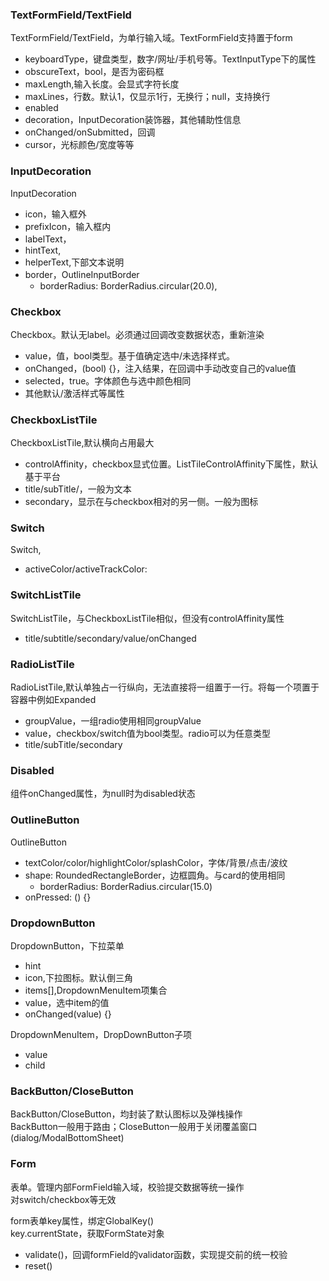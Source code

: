 ### TextFormField/TextField
TextFormField/TextField，为单行输入域。TextFormField支持置于form
- keyboardType，键盘类型，数字/网址/手机号等。TextInputType下的属性
- obscureText，bool，是否为密码框
- maxLength,输入长度。会显式字符长度
- maxLines，行数。默认1，仅显示1行，无换行；null，支持换行
- enabled
- decoration，InputDecoration装饰器，其他辅助性信息
- onChanged/onSubmitted，回调
- cursor，光标颜色/宽度等等

### InputDecoration
InputDecoration
- icon，输入框外
- prefixIcon，输入框内
- labelText，
- hintText,
- helperText,下部文本说明
- border，OutlineInputBorder
  - borderRadius: BorderRadius.circular(20.0),

### Checkbox
Checkbox。默认无label。必须通过回调改变数据状态，重新渲染
- value，值，bool类型。基于值确定选中/未选择样式。
- onChanged，(bool) {}，注入结果，在回调中手动改变自己的value值
- selected，true。字体颜色与选中颜色相同
- 其他默认/激活样式等属性

### CheckboxListTile
CheckboxListTile,默认横向占用最大
- controlAffinity，checkbox显式位置。ListTileControlAffinity下属性，默认基于平台
- title/subTitle/，一般为文本
- secondary，显示在与checkbox相对的另一侧。一般为图标

### Switch
Switch,
- activeColor/activeTrackColor:

### SwitchListTile
SwitchListTile，与CheckboxListTile相似，但没有controlAffinity属性
- title/subtitle/secondary/value/onChanged

### RadioListTile
RadioListTile,默认单独占一行纵向，无法直接将一组置于一行。将每一个项置于容器中例如Expanded
- groupValue，一组radio使用相同groupValue
- value，checkbox/switch值为bool类型。radio可以为任意类型
- title/subTitle/secondary

### Disabled
组件onChanged属性，为null时为disabled状态

### OutlineButton
OutlineButton
- textColor/color/highlightColor/splashColor，字体/背景/点击/波纹
- shape: RoundedRectangleBorder，边框圆角。与card的使用相同
  - borderRadius: BorderRadius.circular(15.0)
- onPressed: () {}

###  DropdownButton
DropdownButton，下拉菜单
- hint
- icon,下拉图标。默认倒三角
- items\[\],DropdownMenuItem项集合
- value，选中item的值
- onChanged(value) {}

DropdownMenuItem，DropDownButton子项
- value
- child

### BackButton/CloseButton
BackButton/CloseButton，均封装了默认图标以及弹栈操作  
BackButton一般用于路由；CloseButton一般用于关闭覆盖窗口(dialog/ModalBottomSheet)

### Form
表单。管理内部FormField输入域，校验提交数据等统一操作  
对switch/checkbox等无效

form表单key属性，绑定GlobalKey<FormState>()  
key.currentState，获取FormState对象
- validate()，回调formField的validator函数，实现提交前的统一校验
- reset()




